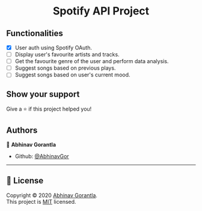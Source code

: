 <h1 align="center">Spotify API Project</h1>
<h2>Functionalities</h2>

- [x] User auth using Spotify OAuth.
- [ ] Display user's favourite artists and tracks.
- [ ] Get the favourite genre of the user and perform data analysis.
- [ ] Suggest songs based on previous plays.
- [ ] Suggest songs based on user's current mood.

## Show your support

Give a ⭐️ if this project helped you!

## Authors

👤 **Abhinav Gorantla**

- Github: [@AbhinavGor](https://github.com/AbhinavGor)

---

## 📝 License

Copyright © 2020 [Abhinav Gorantla](https://github.com/AbhinavGor).<br />
This project is [MIT](https://github.com/AbhinavGor/Spotify-API-project/blob/master/LICENSE) licensed.
